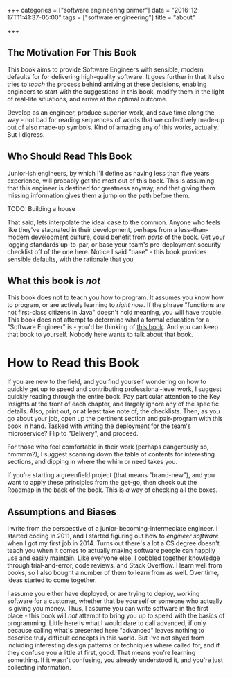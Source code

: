 +++
categories = ["software engineering primer"]
date = "2016-12-17T11:41:37-05:00"
tags = ["software engineering"]
title = "about"

+++
## The Motivation For This Book
This book aims to provide Software Engineers with sensible, modern defaults for
for delivering high-quality software. It goes further in that it also tries to
_teach_ the process behind arriving at these decisions, enabling engineers to
start with the suggestions in this book, modify them in the light of real-life
situations, and arrive at the optimal outcome.

Develop as an engineer, produce superior work, and save time along the way - not
bad for reading sequences of words that we collectively made-up out of also
made-up symbols. Kind of amazing any of this works, actually. But I digress.

## Who Should Read This Book
Junior-ish engineers, by which I'll define as having less than five years
experience, will probably get the most out of this book. This is assuming that
this engineer is destined for greatness anyway, and that giving them missing
information gives them a jump on the path before them.

TODO: Building a house

That said, lets interpolate the ideal case to the common. Anyone who feels like
they've stagnated in their development, perhaps from a less-than-modern development
culture, could benefit from _parts_ of the book. Get your logging standards
up-to-par, or base your team's pre-deployment security checklist off of the one
here. Notice I said "base" - this book provides sensible defaults, with the
rationale that you

## What this book is *not*
This book does not to teach you how to program. It assumes you know how to
program, or are actively learning to _right now_. If the phrase "functions are
not first-class citizens in Java" doesn't hold meaning, you will have trouble.
This book does not attempt to determine what a formal education for a "Software
Engineer" is - you'd be thinking of [this
book](http://sites.computer.org/ccse/SE2004Volume.pdf). And you can keep that
book to yourself. Nobody here wants to talk about that book.

# How to Read this Book
If you are new to the field, and you find yourself wondering on how to quickly
get up to speed and contributing professional-level work, I suggest quickly
reading through the entire book. Pay particular attention to the Key Insights at
the front of each chapter, and largely ignore any of the specific details. Also,
print out, or at least take note of, the checklists. Then, as you go about your
job, open up the pertinent section and pair-program with this book in hand.
Tasked with writing the deployment for the team's microservice? Flip to
"Delivery", and proceed.

For those who feel comfortable in their work (perhaps dangerously so, hmmmm?), I
suggest scanning down the table of contents for interesting sections, and
dipping in where the whim or need takes you.

If you're starting a greenfield project (that means "brand-new"), and you want
to apply these principles from the get-go, then check out the Roadmap in the
back of the book. This is _a_ way of checking all the boxes.

## Assumptions and Biases
I write from the perspective of a junior-becoming-intermediate engineer. I
started coding in 2011, and I started figuring out how to _engineer software_
when I got my first job in 2014. Turns out there's a lot a CS degree doesn't
teach you when it comes to actually making software people can happily use and
easily maintain. Like everyone else, I cobbled together knowledge through
trial-and-error, code reviews, and Stack Overflow. I learn well from books, so I
also bought a number of them to learn from as well. Over time, ideas started to
come together.

I assume you either have deployed, or are trying to deploy, working software for a
customer, whether that be yourself or someone who actually is giving you money.
Thus, I assume you can write software in the first place - this book will _not_
attempt to bring you up to speed with the basics of programming. Little here is
what I would dare to call advanced, if only because calling what's
presented here "advanced" leaves nothing to describe truly difficult concepts in
this world. But I've not shyed from including interesting design patterns or
techniques where called for, and if they confuse you a little at first, good.
That means you're learning something. If it wasn't confusing, you already
understood it, and you're just collecting information.
